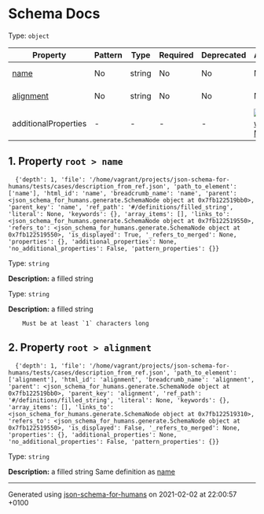 

# Schema Docs

Type: `object`

| Property | Pattern | Type | Required | Deprecated | Additional | Description |
| -------- | ------- | ---- | -------- | ---------- | ---------- | ----------- |
| [name](#name)|No|string|No|No| No|a filled string|
| [alignment](#alignment)|No|string|No|No| No|a filled string|
| additionalProperties | - | - | - | - |  [![made-with-Markdown](https://img.shields.io/badge/Not%20allowed-red)](# "Additional Properties not allowed.") | - |

##  <a name="name"></a>1.  Property `root > name`

      {'depth': 1, 'file': '/home/vagrant/projects/json-schema-for-humans/tests/cases/description_from_ref.json', 'path_to_element': ['name'], 'html_id': 'name', 'breadcrumb_name': 'name', 'parent': <json_schema_for_humans.generate.SchemaNode object at 0x7fb122519bb0>, 'parent_key': 'name', 'ref_path': '#/definitions/filled_string', 'literal': None, 'keywords': {}, 'array_items': [], 'links_to': <json_schema_for_humans.generate.SchemaNode object at 0x7fb122519550>, 'refers_to': <json_schema_for_humans.generate.SchemaNode object at 0x7fb122519550>, 'is_displayed': True, '_refers_to_merged': None, 'properties': {}, 'additional_properties': None, 'no_additional_properties': False, 'pattern_properties': {}}

Type: `string`

**Description:** a filled string

Type: `string`

**Description:** a filled string

        Must be at least `1` characters long

##  <a name="alignment"></a>2.  Property `root > alignment`

      {'depth': 1, 'file': '/home/vagrant/projects/json-schema-for-humans/tests/cases/description_from_ref.json', 'path_to_element': ['alignment'], 'html_id': 'alignment', 'breadcrumb_name': 'alignment', 'parent': <json_schema_for_humans.generate.SchemaNode object at 0x7fb122519bb0>, 'parent_key': 'alignment', 'ref_path': '#/definitions/filled_string', 'literal': None, 'keywords': {}, 'array_items': [], 'links_to': <json_schema_for_humans.generate.SchemaNode object at 0x7fb122519310>, 'refers_to': <json_schema_for_humans.generate.SchemaNode object at 0x7fb122519550>, 'is_displayed': False, '_refers_to_merged': None, 'properties': {}, 'additional_properties': None, 'no_additional_properties': False, 'pattern_properties': {}}

Type: `string`

**Description:** a filled string
    Same definition as [name](#name)

----------------------------------------------------------------------------------------------------------------------------
Generated using [json-schema-for-humans](https://github.com/coveooss/json-schema-for-humans) on 2021-02-02 at 22:00:57 +0100